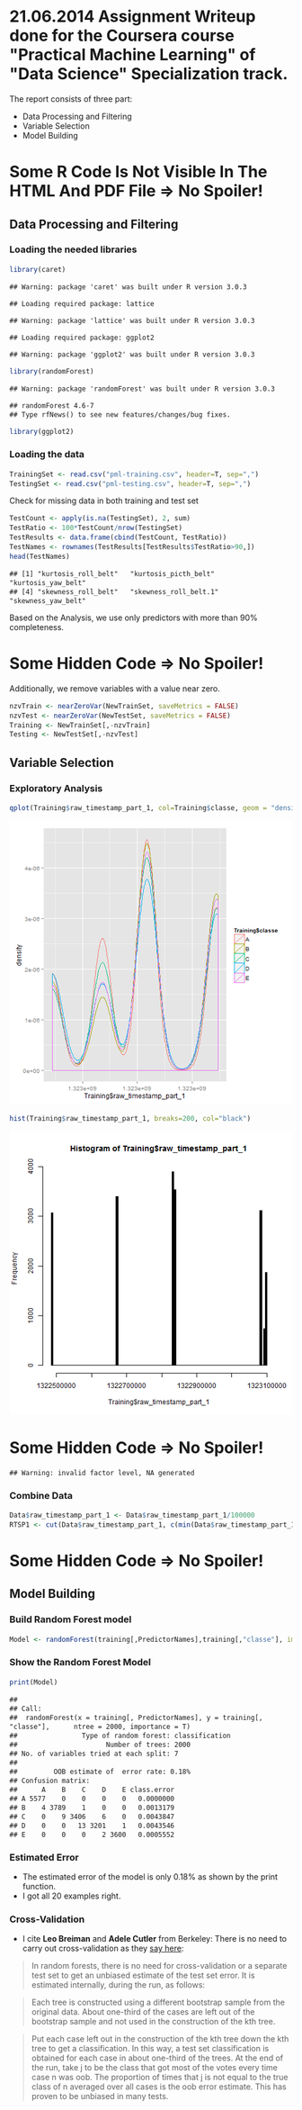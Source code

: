 21.06.2014 Assignment Writeup done for the Coursera course "Practical Machine Learning" of "Data Science" Specialization track.
========================================================
The report consists of three part:

- Data Processing and Filtering
- Variable Selection
- Model Building

# Some R Code Is Not Visible In The HTML And PDF File => No Spoiler!
## Data Processing and Filtering
### Loading the needed libraries

```r
library(caret)
```

```
## Warning: package 'caret' was built under R version 3.0.3
```

```
## Loading required package: lattice
```

```
## Warning: package 'lattice' was built under R version 3.0.3
```

```
## Loading required package: ggplot2
```

```
## Warning: package 'ggplot2' was built under R version 3.0.3
```

```r
library(randomForest)
```

```
## Warning: package 'randomForest' was built under R version 3.0.3
```

```
## randomForest 4.6-7
## Type rfNews() to see new features/changes/bug fixes.
```

```r
library(ggplot2)
```

### Loading the data

```r
TrainingSet <- read.csv("pml-training.csv", header=T, sep=",")
TestingSet <- read.csv("pml-testing.csv", header=T, sep=",")
```

Check for missing data in both training and test set

```r
TestCount <- apply(is.na(TestingSet), 2, sum)
TestRatio <- 100*TestCount/nrow(TestingSet)
TestResults <- data.frame(cbind(TestCount, TestRatio))
TestNames <- rownames(TestResults[TestResults$TestRatio>90,])
head(TestNames)
```

```
## [1] "kurtosis_roll_belt"   "kurtosis_picth_belt"  "kurtosis_yaw_belt"   
## [4] "skewness_roll_belt"   "skewness_roll_belt.1" "skewness_yaw_belt"
```

Based on the Analysis, we use only predictors with more than 90% completeness.

# Some Hidden Code => No Spoiler!



Additionally, we remove variables with a value near zero.

```r
nzvTrain <- nearZeroVar(NewTrainSet, saveMetrics = FALSE)
nzvTest <- nearZeroVar(NewTestSet, saveMetrics = FALSE)
Training <- NewTrainSet[,-nzvTrain]
Testing <- NewTestSet[,-nzvTest]
```

## Variable Selection

### Exploratory Analysis


```r
qplot(Training$raw_timestamp_part_1, col=Training$classe, geom = "density")
```

![plot of chunk unnamed-chunk-6](figure/unnamed-chunk-61.png) 

```r
hist(Training$raw_timestamp_part_1, breaks=200, col="black")
```

![plot of chunk unnamed-chunk-6](figure/unnamed-chunk-62.png) 

# Some Hidden Code => No Spoiler!

```
## Warning: invalid factor level, NA generated
```
### Combine Data

```r
Data$raw_timestamp_part_1 <- Data$raw_timestamp_part_1/100000
RTSP1 <- cut(Data$raw_timestamp_part_1, c(min(Data$raw_timestamp_part_1), 13226, 13227,13229, max(Data$raw_timestamp_part_1)), order=T)
```
# Some Hidden Code => No Spoiler!

## Model Building

### Build Random Forest model

```r
Model <- randomForest(training[,PredictorNames],training[,"classe"], importance=T, ntree=2000)
```
### Show the Random Forest Model

```r
print(Model)
```

```
## 
## Call:
##  randomForest(x = training[, PredictorNames], y = training[, "classe"],      ntree = 2000, importance = T) 
##                Type of random forest: classification
##                      Number of trees: 2000
## No. of variables tried at each split: 7
## 
##         OOB estimate of  error rate: 0.18%
## Confusion matrix:
##      A    B    C    D    E class.error
## A 5577    0    0    0    0   0.0000000
## B    4 3789    1    0    0   0.0013179
## C    0    9 3406    6    0   0.0043847
## D    0    0   13 3201    1   0.0043546
## E    0    0    0    2 3600   0.0005552
```
### Estimated Error 
- The estimated error of the model is only 0.18% as shown by the print function. 
- I got all 20 examples right.

### Cross-Validation
- I cite **Leo Breiman** and **Adele Cutler** from Berkeley: There is no need to carry out cross-validation as they [say here](http://www.stat.berkeley.edu/~breiman/RandomForests/cc_home.htm#ooberr):

> In random forests, there is no need for cross-validation or a separate test set to get an unbiased estimate of the test set error. It is estimated internally, during the run, as follows:

> Each tree is constructed using a different bootstrap sample from the original data. About one-third of the cases are left out of the bootstrap sample and not used in the construction of the kth tree.

> Put each case left out in the construction of the kth tree down the kth tree to get a classification. In this way, a test set classification is obtained for each case in about one-third of the trees. At the end of the run, take j to be the class that got most of the votes every time case n was oob. The proportion of times that j is not equal to the true class of n averaged over all cases is the oob error estimate. This has proven to be unbiased in many tests.
